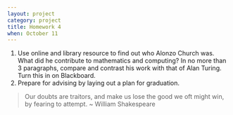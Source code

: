 ```yaml
---
layout: project
category: project
title: Homework 4
when: October 11
---
```

1. Use online and library resource to find out who Alonzo Church was.  What did he contribute to mathematics and computing?  In no more than 3 paragraphs, compare and contrast his work with that of Alan Turing.  Turn this in on Blackboard.
2. Prepare for advising by laying out a plan for graduation.

> Our doubts are traitors, and make us lose the good we oft might win, by fearing to attempt. ~ William Shakespeare
